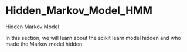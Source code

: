 # Hidden_Markov_Model_HMM
 Hidden Markov Model

 
 In this section, we will learn about the scikit learn model hidden and who made the Markov model hidden.